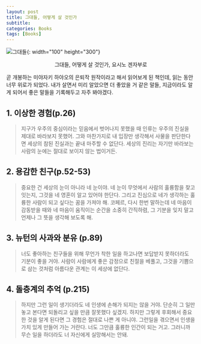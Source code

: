 ```yaml
---
layout: post
title: 그대들, 어떻게 살 것인가
subtitle: 
categories: Books
tags: [Books]
---
```


![그대들](https://github.com/chaewon1kim/chaewon1kim.github.io/assets/98368902/8b0c339a-cb56-40ac-808d-a73b1cea801d){: width="100" height="300"}  
<div align="center">그대들, 어떻게 살 것인가, 요시노 겐자부로 </div>  



곧 개봉하는 미야자키 하야오의 은퇴작 원작이라고 해서 읽어보게 된 책인데, 읽는 동안 너무 위로가 되었다.
내가 살면서 미리 알았으면 더 좋았을 거 같은 말들, 지금이라도 알게 되어서 좋은 말들을 기록해두고 자주 봐야겠다.


## 1. 이상한 경험(p.26)
> 지구가 우주의 중심이라는 믿음에서 벗어나지 못했을 때 인류는 우주의 진실을 제대로 바라보지 못했어. 그와 마찬가지로 내 입장만 생각해서 사물을 판단한다면 세상의 참된 진실과는 끝내 마주할 수 없단다. 세상의 진리는 자기만 바라보는 사람의 눈에는 절대로 보이지 않는 법이거든.

## 2. 용감한 친구(p.52-53)
> 중요한 건 세상의 눈이 아니라 네 눈이야. 네 눈이 무엇에서 사람의 훌륭함을 찾고 잇는지, 그것을 네 영혼이 알고 있어야 한단다. 그리고 진심으로 네가 생각하는 훌륭한 사람이 되고 싶다는 꿈을 가져야 해.
> 코페르, 다시 한번 말하는데 네 마음이 감동받을 때와 네 마음이 움직이는 순간을 소중히 간직하렴, 그 기분을 잊지 말고 언제나 그 뜻을 생각해 보도록 해.

## 3. 뉴턴의 사과와 분유 (p.89)
> 너도 좋아하는 친구들을 위해 무언가 착한 일을 하고나면 보답받지 못하더라도 기분이 좋을 거야. 사람이 사람에게 좋은 감정으로 친절을 베풀고, 그것을 기쁨으로 삼는 것처럼 아름다운 관계는 이 세상에 없단다.

## 4. 돌층계의 추억 (p.215)
> 하지만 그런 일이 생기더라도 네 인생에 손해가 되지는 않을 거야. 단순히 그 일만 놓고 본다면 되돌리고 싶을 만큼 잘못했다 싶겠지. 하지만 그렇게 후회해서 중요한 것을 알게 된다면 그 경험은 절대로 나쁜 게 아니야. 그런일을 겪으면서 인생을 가치 있게 만들어 가는 거란다. 너도 그만큼 훌륭한 인간이 되는 거고. 그러니까 무슨 일을 하더라도 너 자신에게 실망해서는 안돼. 